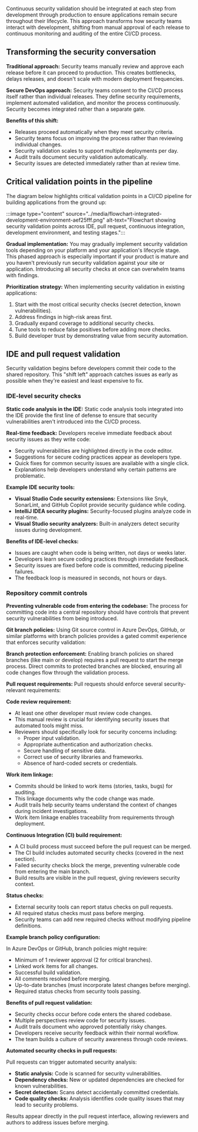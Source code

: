 Continuous security validation should be integrated at each step from development through production to ensure applications remain secure throughout their lifecycle. This approach transforms how security teams interact with development, shifting from manual approval of each release to continuous monitoring and auditing of the entire CI/CD process.

## Transforming the security conversation

**Traditional approach:** Security teams manually review and approve each release before it can proceed to production. This creates bottlenecks, delays releases, and doesn't scale with modern deployment frequencies.

**Secure DevOps approach:** Security teams consent to the CI/CD process itself rather than individual releases. They define security requirements, implement automated validation, and monitor the process continuously. Security becomes integrated rather than a separate gate.

**Benefits of this shift:**

- Releases proceed automatically when they meet security criteria.
- Security teams focus on improving the process rather than reviewing individual changes.
- Security validation scales to support multiple deployments per day.
- Audit trails document security validation automatically.
- Security issues are detected immediately rather than at review time.

## Critical validation points in the pipeline

The diagram below highlights critical validation points in a CI/CD pipeline for building applications from the ground up:

:::image type="content" source="../media/flowchart-integrated-development-environment-aef25fff.png" alt-text="Flowchart showing security validation points across IDE, pull request, continuous integration, development environment, and testing stages.":::

**Gradual implementation:** You may gradually implement security validation tools depending on your platform and your application's lifecycle stage. This phased approach is especially important if your product is mature and you haven't previously run security validation against your site or application. Introducing all security checks at once can overwhelm teams with findings.

**Prioritization strategy:** When implementing security validation in existing applications:

1. Start with the most critical security checks (secret detection, known vulnerabilities).
2. Address findings in high-risk areas first.
3. Gradually expand coverage to additional security checks.
4. Tune tools to reduce false positives before adding more checks.
5. Build developer trust by demonstrating value from security automation.

## IDE and pull request validation

Security validation begins before developers commit their code to the shared repository. This "shift left" approach catches issues as early as possible when they're easiest and least expensive to fix.

### IDE-level security checks

**Static code analysis in the IDE:** Static code analysis tools integrated into the IDE provide the first line of defense to ensure that security vulnerabilities aren't introduced into the CI/CD process.

**Real-time feedback:** Developers receive immediate feedback about security issues as they write code:

- Security vulnerabilities are highlighted directly in the code editor.
- Suggestions for secure coding practices appear as developers type.
- Quick fixes for common security issues are available with a single click.
- Explanations help developers understand why certain patterns are problematic.

**Example IDE security tools:**

- **Visual Studio Code security extensions:** Extensions like Snyk, SonarLint, and GitHub Copilot provide security guidance while coding.
- **IntelliJ IDEA security plugins:** Security-focused plugins analyze code in real-time.
- **Visual Studio security analyzers:** Built-in analyzers detect security issues during development.

**Benefits of IDE-level checks:**

- Issues are caught when code is being written, not days or weeks later.
- Developers learn secure coding practices through immediate feedback.
- Security issues are fixed before code is committed, reducing pipeline failures.
- The feedback loop is measured in seconds, not hours or days.

### Repository commit controls

**Preventing vulnerable code from entering the codebase:** The process for committing code into a central repository should have controls that prevent security vulnerabilities from being introduced.

**Git branch policies:** Using Git source control in Azure DevOps, GitHub, or similar platforms with branch policies provides a gated commit experience that enforces security validation:

**Branch protection enforcement:** Enabling branch policies on shared branches (like main or develop) requires a pull request to start the merge process. Direct commits to protected branches are blocked, ensuring all code changes flow through the validation process.

**Pull request requirements:** Pull requests should enforce several security-relevant requirements:

**Code review requirement:**

- At least one other developer must review code changes.
- This manual review is crucial for identifying security issues that automated tools might miss.
- Reviewers should specifically look for security concerns including:
  - Proper input validation.
  - Appropriate authentication and authorization checks.
  - Secure handling of sensitive data.
  - Correct use of security libraries and frameworks.
  - Absence of hard-coded secrets or credentials.

**Work item linkage:**

- Commits should be linked to work items (stories, tasks, bugs) for auditing.
- This linkage documents why the code change was made.
- Audit trails help security teams understand the context of changes during incident investigations.
- Work item linkage enables traceability from requirements through deployment.

**Continuous Integration (CI) build requirement:**

- A CI build process must succeed before the pull request can be merged.
- The CI build includes automated security checks (covered in the next section).
- Failed security checks block the merge, preventing vulnerable code from entering the main branch.
- Build results are visible in the pull request, giving reviewers security context.

**Status checks:**

- External security tools can report status checks on pull requests.
- All required status checks must pass before merging.
- Security teams can add new required checks without modifying pipeline definitions.

**Example branch policy configuration:**

In Azure DevOps or GitHub, branch policies might require:

- Minimum of 1 reviewer approval (2 for critical branches).
- Linked work items for all changes.
- Successful build validation.
- All comments resolved before merging.
- Up-to-date branches (must incorporate latest changes before merging).
- Required status checks from security tools passing.

**Benefits of pull request validation:**

- Security checks occur before code enters the shared codebase.
- Multiple perspectives review code for security issues.
- Audit trails document who approved potentially risky changes.
- Developers receive security feedback within their normal workflow.
- The team builds a culture of security awareness through code reviews.

**Automated security checks in pull requests:**

Pull requests can trigger automated security analysis:

- **Static analysis:** Code is scanned for security vulnerabilities.
- **Dependency checks:** New or updated dependencies are checked for known vulnerabilities.
- **Secret detection:** Scans detect accidentally committed credentials.
- **Code quality checks:** Analysis identifies code quality issues that may lead to security problems.

Results appear directly in the pull request interface, allowing reviewers and authors to address issues before merging.
